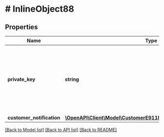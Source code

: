 # # InlineObject88

## Properties

Name | Type | Description | Notes
------------ | ------------- | ------------- | -------------
**private_key** | **string** | API key required to validate your application; can be retrieved from Admin page of customer portal |
**customer_notification** | [**\OpenAPI\Client\Model\CustomerE911NotificationCustomerNotification**](CustomerE911NotificationCustomerNotification.md) |  |

[[Back to Model list]](../../README.md#models) [[Back to API list]](../../README.md#endpoints) [[Back to README]](../../README.md)
